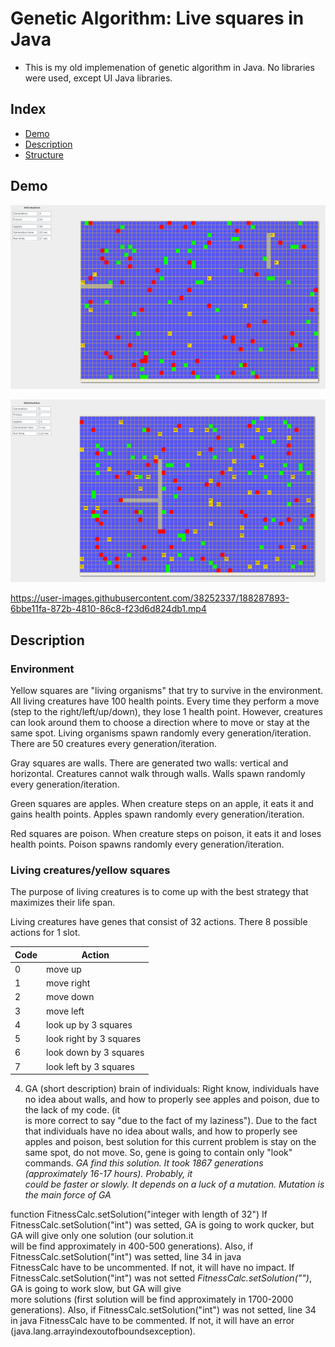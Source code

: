 # Genetic Algorithm: Live squares in Java
-    This is my old implemenation of genetic algorithm in Java. No libraries were used, except UI Java libraries.

## Index
   - [Demo](#Demo "Goto Demo")
   - [Description](#Description "Goto Description")
   - [Structure](#Structure "Goto Structure")

## Demo
![alt text](https://github.com/DZykov/java-gen-alg/blob/main/img/show_case.png)

![alt text](https://github.com/DZykov/java-gen-alg/blob/main/img/show_case1.png)

https://user-images.githubusercontent.com/38252337/188287893-6bbe11fa-872b-4810-86c8-f23d6d824db1.mp4


## Description

### Environment

Yellow squares are "living organisms" that try to survive in the environment. All living creatures have 100 health points. Every time they perform a move (step to the right/left/up/down), they lose 1 health point. However, creatures can look around them to choose a direction where to move or stay at the same spot. Living organisms spawn randomly every generation/iteration. There are 50 creatures every generation/iteration.

Gray squares are walls. There are generated two walls: vertical and horizontal. Creatures cannot walk through walls. Walls spawn randomly every generation/iteration.

Green squares are apples. When creature steps on an apple, it eats it and gains health points. Apples spawn randomly every generation/iteration.

Red squares are poison. When creature steps on poison, it eats it and loses health points. Poison spawns randomly every generation/iteration.

### Living creatures/yellow squares

The purpose of living creatures is to come up with the best strategy that maximizes their life span.

Living creatures have genes that consist of 32 actions. There 8 possible actions for 1 slot.

|Code|Action                 |
|----|-----------------------|
|0   |move up                |
|1   |move right             |
|2   |move down              |
|3   |move left              |
|4   |look up by 3 squares   |
|5   |look right by 3 squares|
|6   |look down by 3 squares |
|7   |look left by 3 squares |

4) GA (short description)
brain of individuals:
	Right know, individuals have no idea about walls, and how to properly see apples and poison, due to the lack of my code. (it 	
	is more correct to say "due to the fact of my laziness"). Due to the fact that individuals have no idea about walls, and how to 
	properly see apples and poison, best solution for this current problem is stay on the same spot, do not move. So, gene is going 
	to contain only "look" commands. *GA find this solution. It took 1867 generations (approximately 16-17 hours). Probably, it    	
	could be faster or slowly. It depends on a luck of a mutation. Mutation is the main force of GA*

function FitnessCalc.setSolution("integer with length of 32")
	If FitnessCalc.setSolution("int") was setted, GA is going to work qucker, but GA will give only one solution (our solution.it 	
	will be find approximately in 400-500 generations). Also, if FitnessCalc.setSolution("int") was setted, line 34 in java 	
	FitnessCalc have to be uncommented. If not, it will have no impact.
	If FitnessCalc.setSolution("int") was not setted *FitnessCalc.setSolution("")*, GA is going to work slow, but GA will give 	
	more solutions (first solution will be find approximately in 1700-2000 generations). Also, if FitnessCalc.setSolution("int") was 
	not setted, line 34 in java FitnessCalc have to be commented. If not, it will have an error      				
	(java.lang.arrayindexoutofboundsexception).
